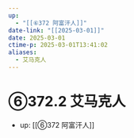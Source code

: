 ```yaml
---
up:
  - "[[⑥372 阿富汗人]]"
date-link: "[[2025-03-01]]"
date: 2025-03-01
ctime-p: 2025-03-01T13:41:02
aliases:
  - 艾马克人
---
```


# ⑥372.2 艾马克人

- up: [[⑥372 阿富汗人]]
